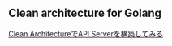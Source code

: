 ## Clean architecture for Golang

[Clean ArchitectureでAPI Serverを構築してみる](https://qiita.com/hirotakan/items/698c1f5773a3cca6193e)
